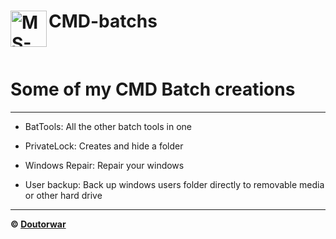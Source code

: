 # CMD-batchs <img align="left" width="58px" alt="MS-DOS" src="https://icons.iconarchive.com/icons/harwen/pleasant/256/MS-DOS-Batch-File-icon.png" />

<br>

<h1> Some of my CMD Batch creations </h1>

---

- BatTools: All the other batch tools in one

- PrivateLock: Creates and hide a folder

- Windows Repair: Repair your windows

- User backup: Back up windows users folder directly to removable media or other hard drive

---

**© [Doutorwar](https://github.com/felpsfpp)**
